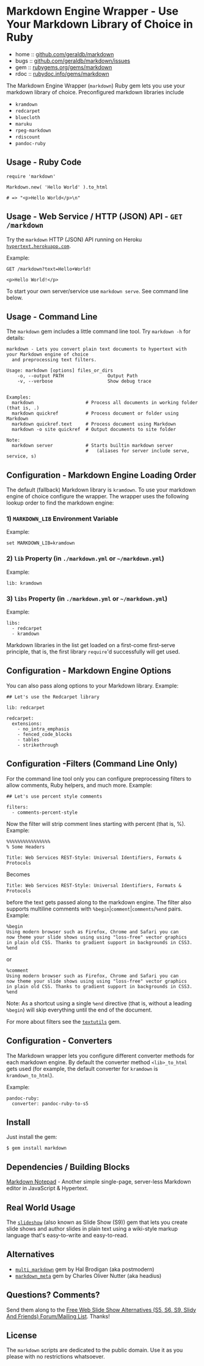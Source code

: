 # Markdown Engine Wrapper - Use Your Markdown Library of Choice in Ruby

* home  :: [github.com/geraldb/markdown](https://github.com/geraldb/markdown)
* bugs  :: [github.com/geraldb/markdown/issues](https://github.com/geraldb/markdown/issues)
* gem   :: [rubygems.org/gems/markdown](https://rubygems.org/gems/markdown)
* rdoc  :: [rubydoc.info/gems/markdown](http://rubydoc.info/gems/markdown)


The Markdown Engine Wrapper (`markdown`) Ruby gem lets you use
your markdown library of choice. Preconfigured markdown libraries include

* `kramdown`
* `redcarpet`
* `bluecloth`
* `maruku`
* `rpeg-markdown`
* `rdiscount`
* `pandoc-ruby`


## Usage - Ruby Code

    require 'markdown'
    
    Markdown.new( 'Hello World' ).to_html
    
    # => "<p>Hello World</p>\n"


## Usage - Web Service / HTTP (JSON) API - `GET /markdown`

Try the `markdown` HTTP (JSON) API running
on Heroku [`hypertext.herokuapp.com`](http://hypertext.herokuapp.com).

Example:

    GET /markdown?text=Hello+World!
    
    <p>Hello World!</p>


To start your own server/service use `markdown serve`. See command line below.


## Usage - Command Line

The `markdown` gem includes a little command line tool. Try `markdown -h` for details:


    markdown - Lets you convert plain text documents to hypertext with your Markdown engine of choice
      and preprocessing text filters.
    
    Usage: markdown [options] files_or_dirs
        -o, --output PATH                Output Path
        -v, --verbose                    Show debug trace
    
    
    Examples:
      markdown                   # Process all documents in working folder (that is, .)
      markdown quickref          # Process document or folder using Markdown
      markdown quickref.text     # Process document using Markdown
      markdown -o site quickref  # Output documents to site folder
    
    Note:
      markdown server            # Starts builtin markdown server
                                 #   (aliases for server include serve, service, s)


## Configuration - Markdown Engine Loading Order

The default (fallback) Markdown library is `kramdown`. To use your markdown engine of choice
configure the wrapper. The wrapper
uses the following lookup order to find the markdown engine:

### 1) `MARKDOWN_LIB` Environment Variable

Example:

    set MARKDOWN_LIB=kramdown

### 2) `lib` Property (in `./markdown.yml` or `~/markdown.yml`)

Example:

    lib: kramdown

### 3) `libs` Property (in `./markdown.yml` or `~/markdown.yml`)

Example:

    libs:
      - redcarpet
      - kramdown


Markdown libraries in the list get loaded on a first-come first-serve principle,
that is, the first library `require`'d successfully will get used.



## Configuration - Markdown Engine Options

You can also pass along options to your Markdown library. Example:

    ## Let's use the Redcarpet library
    
    lib: redcarpet
    
    redcarpet:
      extensions:
        - no_intra_emphasis
        - fenced_code_blocks
        - tables
        - strikethrough


## Configuration -Filters (Command Line Only)

For the command line tool only you can configure preprocessing filters to
allow comments, Ruby helpers, and much more. Example:

    ## Let's use percent style comments
    
    filters:
      - comments-percent-style

Now the filter will strip comment lines starting with percent (that is, %). Example:

    %%%%%%%%%%%%%%%%
    % Some Headers
    
    Title: Web Services REST-Style: Universal Identifiers, Formats & Protocols

Becomes

    Title: Web Services REST-Style: Universal Identifiers, Formats & Protocols

before the text gets passed along to the markdown engine. The filter
also supports multiline comments with `%begin`|`comment`|`comments`/`%end` pairs. Example:

    %begin
    Using modern browser such as Firefox, Chrome and Safari you can
    now theme your slide shows using using "loss-free" vector graphics
    in plain old CSS. Thanks to gradient support in backgrounds in CSS3.
    %end

or

    %comment
    Using modern browser such as Firefox, Chrome and Safari you can
    now theme your slide shows using using "loss-free" vector graphics
    in plain old CSS. Thanks to gradient support in backgrounds in CSS3.
    %end

Note: As a shortcut using a single `%end` directive (that is, without a leading `%begin`)
will skip everything until the end of the document.

For more about filters see the [`textutils`](http://geraldb.github.com/textutils) gem.


## Configuration - Converters

The Markdown wrapper lets you configure different converter methods
for each markdown engine. By default
the converter method `<lib>_to_html` gets used
(for example, the default converter for `kramdown` is `kramdown_to_html`).

Example:

    pandoc-ruby:
      converter: pandoc-ruby-to-s5


## Install

Just install the gem:

    $ gem install markdown


## Dependencies / Building Blocks

[Markdown Notepad](https://github.com/geraldb/markdown-notepad) - Another simple single-page, server-less Markdown editor
in JavaScript & Hypertext.


## Real World Usage

The [`slideshow`](http://slideshow-s9.github.io) (also known as Slide Show (S9)) gem
that lets you create slide shows
and author slides in plain text using a wiki-style markup language that's easy-to-write and easy-to-read.


## Alternatives

* [`multi_markdown`](https://github.com/postmodern/multi_markdown) gem by Hal Brodigan (aka postmodern)
* [`markdown_meta`](https://github.com/headius/markdown_meta) gem by Charles Oliver Nutter (aka headius)

## Questions? Comments?

Send them along to the
[Free Web Slide Show Alternatives (S5, S6, S9, Slidy And Friends) Forum/Mailing List](http://groups.google.com/group/webslideshow).
Thanks!


## License

The `markdown` scripts are dedicated to the public domain.
Use it as you please with no restrictions whatsoever.